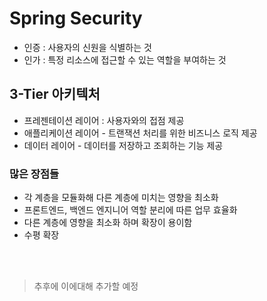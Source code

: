 # Spring Security
- 인증 : 사용자의 신원을 식별하는 것
- 인가 : 특정 리소스에 접근할 수 있는 역할을 부여하는 것

## 3-Tier 아키텍처
- 프레젠테이션 레이어 : 사용자와의 접점 제공
- 애플리케이션 레이어 - 트랜잭션 처리를 위한 비즈니스 로직 제공
- 데이터 레이어 - 데이터를 저장하고 조회하는 기능 제공

### 많은 장점들
- 각 계층을 모듈화해 다른 계층에 미치는 영향을 최소화
- 프론트엔드, 백엔드 엔지니어 역할 분리에 따른 업무 효율화
- 다른 계층에 영향을 최소화 하며 확장이 용이함
- 수평 확장
<br>
<br>

> 추후에 이에대해 추가할 예정
